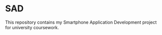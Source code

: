 # SAD
This repository contains my Smartphone Application Development project for university coursework. 
